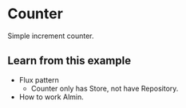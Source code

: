 # Counter

Simple increment counter.

## Learn from this example

- Flux pattern
    - Counter only has Store, not have Repository.
- How to work Almin.